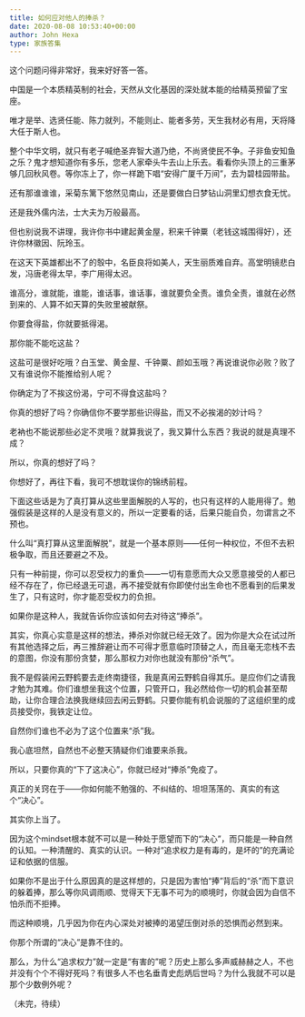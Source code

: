 ```yaml
---
title: 如何应对他人的捧杀？
date: 2020-08-08 10:53:40+00:00
author: John Hexa
type: 家族答集
---
```

这个问题问得非常好，我来好好答一答。

中国是一个本质精英制的社会，天然从文化基因的深处就本能的给精英预留了宝座。

唯才是举、选贤任能、陈力就列，不能则止、能者多劳，天生我材必有用，天将降大任于斯人也。

整个中华文明，就只有老子喊绝圣弃智大道乃绝，不尚贤使民不争。子非鱼安知鱼之乐？鬼才想知道你有多乐，您老人家牵头牛去山上乐去。看看你头顶上的三重茅够几回秋风卷。等你冻上了，你一样跪下唱“安得广厦千万间”，去为碧桂园带盐。

还有那谁谁谁，采菊东篱下悠然见南山，还是要做白日梦钻山洞里幻想衣食无忧。

还是我外儒内法，士大夫为万般最高。

但也别说我不讲理，我许你书中建起黄金屋，积来千钟粟（老钱这城围得好），还许你林徽因、阮玲玉。

在这天下英雄都出不了的彀中，名臣良将如美人，天生丽质难自弃。高堂明镜悲白发，冯唐老得太早，李广用得太迟。

谁高分，谁就能，谁能，谁话事，谁话事，谁就要负全责。谁负全责，谁就在必然到来的、人算不如天算的失败里被献祭。

你要食得盐，你就要抵得渴。

那你能不能吃这盐？

这盐可是很好吃哦？白玉堂、黄金屋、千钟粟、颜如玉哦？再说谁说你必败？败了又有谁说你不能推给别人呢？

你确定为了不挨这份渴，宁可不得食这盐吗？

你真的想好了吗？你确信你不要学那些识得盐，而又不必挨渴的妙计吗？

老衲也不能说那些必定不灵哦？就算我说了，我又算什么东西？我说的就是真理不成？

所以，你真的想好了吗？

你想好了，再往下看，我可不想耽误你的锦绣前程。

下面这些话是为了真打算从这些里面解脱的人写的，也只有这样的人能用得了。勉强假装是这样的人是没有意义的，所以一定要看的话，后果只能自负，勿谓言之不预也。

什么叫“真打算从这里面解脱”，就是一个基本原则——任何一种权位，不但不去积极争取，而且还要避之不及。

只有一种前提，你可以忍受权力的重负——一切有意愿而大众又愿意接受的人都已经不存在了，你已经退无可退，再不接受就有你即使付出生命也不愿看到的后果发生了，只有这时，你才能忍受权力的负担。

如果你是这种人，我就告诉你应该如何去对待这“捧杀”。

其实，你真心实意是这样的想法，捧杀对你就已经无效了。因为你是大众在试过所有其他选择之后，再三推辞避让而不可得才愿意临时顶替之人，而且毫无恋栈不去的意图，你没有那份贪婪，那么那权力对你也就没有那份“杀气”。

我不是假装闲云野鹤要去走终南捷径，我是真闲云野鹤自得其乐。是应你们之请我才勉为其难。你们谁想坐我这个位置，只管开口，我必然给你一切的机会甚至帮助，让你合理合法换我继续回去闲云野鹤。只要你能有机会说服的了这组织里的成员接受你，我铁定让位。

自然你们谁也不必为了这个位置来“杀”我。

我心底坦然，自然也不必整天猜疑你们谁要来杀我。

所以，只要你真的“下了这决心”，你就已经对“捧杀”免疫了。

真正的关窍在于——你如何能不勉强的、不纠结的、坦坦荡荡的、真实的有这个“决心”。

其实你上当了。

因为这个mindset根本就不可以是一种处于愿望而下的“决心”，而只能是一种自然的认知。一种清醒的、真实的认识。一种对“追求权力是有毒的，是坏的”的充满论证和依据的信服。

如果你不是出于什么原因真的是这样想的，只是因为害怕“捧”背后的“杀”而下意识的躲着捧，那么等你风调雨顺、觉得天下无事不可为的顺境时，你就会因为自信不怕杀而不拒捧。

而这种顺境，几乎因为你在内心深处对被捧的渴望压倒对杀的恐惧而必然到来。

你那个所谓的“决心”是靠不住的。

那么，为什么“追求权力”就一定是“有害的”呢？历史上那么多声威赫赫之人，不也并没有个个不得好死吗？有很多人不也名垂青史彪炳后世吗？为什么我就不可以是那个少数例外呢？

（未完，待续）


